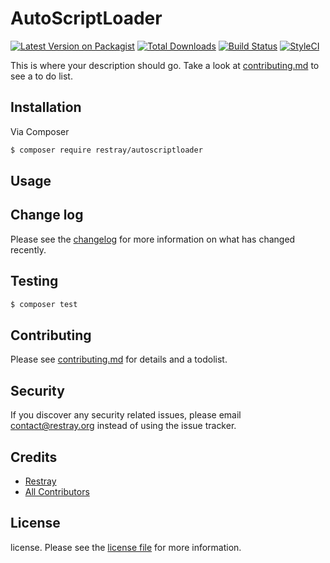 # AutoScriptLoader

[![Latest Version on Packagist][ico-version]][link-packagist]
[![Total Downloads][ico-downloads]][link-downloads]
[![Build Status][ico-travis]][link-travis]
[![StyleCI][ico-styleci]][link-styleci]

This is where your description should go. Take a look at [contributing.md](contributing.md) to see a to do list.

## Installation

Via Composer

``` bash
$ composer require restray/autoscriptloader
```

## Usage

## Change log

Please see the [changelog](changelog.md) for more information on what has changed recently.

## Testing

``` bash
$ composer test
```

## Contributing

Please see [contributing.md](contributing.md) for details and a todolist.

## Security

If you discover any security related issues, please email contact@restray.org instead of using the issue tracker.

## Credits

- [Restray][link-author]
- [All Contributors][link-contributors]

## License

license. Please see the [license file](license.md) for more information.

[ico-version]: https://img.shields.io/packagist/v/restray/autoscriptloader.svg?style=flat-square
[ico-downloads]: https://img.shields.io/packagist/dt/restray/autoscriptloader.svg?style=flat-square
[ico-travis]: https://img.shields.io/travis/restray/autoscriptloader/master.svg?style=flat-square
[ico-styleci]: https://github.styleci.io/repos/157259649/shield

[link-packagist]: https://packagist.org/packages/restray/autoscriptloader
[link-downloads]: https://packagist.org/packages/restray/autoscriptloader
[link-travis]: https://travis-ci.org/restray/autoscriptloader
[link-styleci]: https://github.styleci.io/repos/157259649/shield
[link-author]: https://github.com/restray
[link-contributors]: ../../contributors]